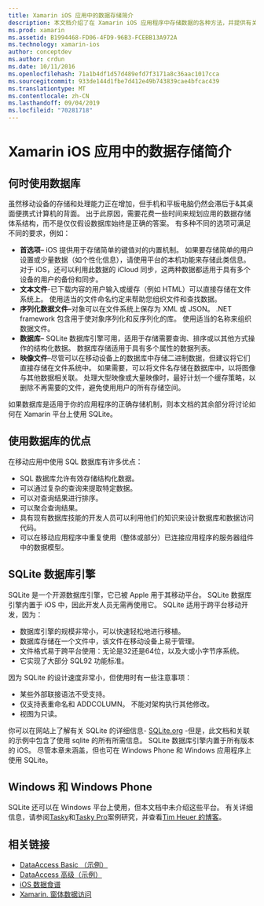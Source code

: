 ```yaml
---
title: Xamarin iOS 应用中的数据存储简介
description: 本文档介绍了在 Xamarin iOS 应用程序中存储数据的各种方法，并提供有关 SQLite 优点的具体信息。
ms.prod: xamarin
ms.assetid: B1994468-FD06-4FD9-96B3-FCEBB13A972A
ms.technology: xamarin-ios
author: conceptdev
ms.author: crdun
ms.date: 10/11/2016
ms.openlocfilehash: 71a1b4df1d57d489efd7f3171a8c36aac1017cca
ms.sourcegitcommit: 933de144d1fbe7d412e49b743839cae4bfcac439
ms.translationtype: MT
ms.contentlocale: zh-CN
ms.lasthandoff: 09/04/2019
ms.locfileid: "70281718"
---
```

# <a name="introduction-to-data-storage-in-xamarinios-apps"></a>Xamarin iOS 应用中的数据存储简介

## <a name="when-to-use-a-database"></a>何时使用数据库

虽然移动设备的存储和处理能力正在增加，但手机和平板电脑仍然会滞后于&amp;其桌面便携式计算机的背面。 出于此原因，需要花费一些时间来规划应用的数据存储体系结构，而不是仅仅假设数据库始终是正确的答案。 有多种不同的选项可满足不同的要求，例如：

- **首选项**– iOS 提供用于存储简单的键值对的内置机制。 如果要存储简单的用户设置或少量数据（如个性化信息），请使用平台的本机功能来存储此类信息。 对于 iOS，还可以利用此数据的 iCloud 同步，这两种数据都适用于具有多个设备的用户的备份和同步。
- **文本文件**-已下载内容的用户输入或缓存（例如 HTML）可以直接存储在文件系统上。 使用适当的文件命名约定来帮助您组织文件和查找数据。
- **序列化数据文件**–对象可以在文件系统上保存为 XML 或 JSON。 .NET framework 包含用于使对象序列化和反序列化的库。 使用适当的名称来组织数据文件。
- **数据库**– SQLite 数据库引擎可用，适用于存储需要查询、排序或以其他方式操作的结构化数据。 数据库存储适用于具有多个属性的数据列表。
- **映像文件**–尽管可以在移动设备上的数据库中存储二进制数据，但建议将它们直接存储在文件系统中。 如果需要，可以将文件名存储在数据库中，以将图像与其他数据相关联。 处理大型映像或大量映像时，最好计划一个缓存策略，以删除不再需要的文件，避免使用用户的所有存储空间。


如果数据库是适用于你的应用程序的正确存储机制，则本文档的其余部分将讨论如何在 Xamarin 平台上使用 SQLite。

## <a name="advantages-of-using-a-database"></a>使用数据库的优点

在移动应用中使用 SQL 数据库有许多优点：

- SQL 数据库允许有效存储结构化数据。
- 可以通过复杂的查询来提取特定数据。
- 可以对查询结果进行排序。
- 可以聚合查询结果。
- 具有现有数据库技能的开发人员可以利用他们的知识来设计数据库和数据访问代码。
- 可以在移动应用程序中重复使用（整体或部分）已连接应用程序的服务器组件中的数据模型。


## <a name="sqlite-database-engine"></a>SQLite 数据库引擎

SQLite 是一个开源数据库引擎，它已被 Apple 用于其移动平台。 SQLite 数据库引擎内置于 iOS 中，因此开发人员无需再使用它。 SQLite 适用于跨平台移动开发，因为：

- 数据库引擎的规模非常小，可以快速轻松地进行移植。
- 数据库存储在一个文件中，该文件在移动设备上易于管理。
- 文件格式易于跨平台使用：无论是32还是64位，以及大或小字节序系统。
- 它实现了大部分 SQL92 功能标准。


因为 SQLite 的设计速度非常小，但使用时有一些注意事项：

- 某些外部联接语法不受支持。
- 仅支持表重命名和 ADDCOLUMN。 不能对架构执行其他修改。
- 视图为只读。


你可以在网站上了解有关 SQLite 的详细信息- [SQLite.org](http://SQLite.org) -但是，此文档和关联的示例中包含了使用 sqlite 的所有所需信息。 SQLite 数据库引擎内置于所有版本的 iOS。
尽管本章未涵盖，但也可在 Windows Phone 和 Windows 应用程序上使用 SQLite。

## <a name="windows-and-windows-phone"></a>Windows 和 Windows Phone

SQLite 还可以在 Windows 平台上使用，但本文档中未介绍这些平台。
有关详细信息，请参阅[Tasky](~/cross-platform/app-fundamentals/building-cross-platform-applications/case-study-tasky.md)和[Tasky Pro](http://docs.xamarin.com/guides/cross-platform/application_fundamentals/building_cross_platform_applications/case_study%3A_tasky)案例研究，并查看[Tim Heuer 的博客](http://timheuer.com/blog/archive/2012/06/28/seeding-your-metro-style-app-with-sqlite-database.aspx)。



## <a name="related-links"></a>相关链接

- [DataAccess Basic （示例）](https://github.com/xamarin/mobile-samples/tree/master/DataAccess/Basic)
- [DataAccess 高级（示例）](https://github.com/xamarin/mobile-samples/tree/master/DataAccess/Advanced)
- [iOS 数据食谱](https://github.com/xamarin/recipes/tree/master/Recipes/ios/data/sqlite)
- [Xamarin. 窗体数据访问](~/xamarin-forms/data-cloud/data/databases.md)
